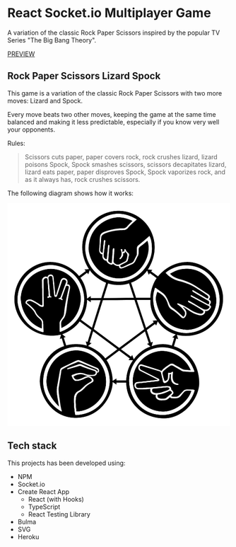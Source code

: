 # React Socket.io Multiplayer Game

A variation of the classic Rock Paper Scissors inspired by the popular TV Series "The Big Bang Theory".

[PREVIEW](https://rock-paper-scissors-plus.herokuapp.com/)

## Rock Paper Scissors Lizard Spock

This game is a variation of the classic Rock Paper Scissors with two more moves: Lizard and Spock.

Every move beats two other moves, keeping the game at the same time balanced and making it less predictable, especially if you know very well your opponents.

Rules:

>Scissors cuts paper, paper covers rock, rock crushes lizard, lizard poisons Spock, Spock smashes scissors, scissors decapitates lizard, lizard eats paper, paper disproves Spock, Spock vaporizes rock, and as it always has, rock crushes scissors.

The following diagram shows how it works:

![alt text](./img/rpsls-diagram.jpg)

## Tech stack

This projects has been developed using:

- NPM
- Socket.io
- Create React App
  - React (with Hooks)
  - TypeScript
  - React Testing Library
- Bulma
- SVG
- Heroku
